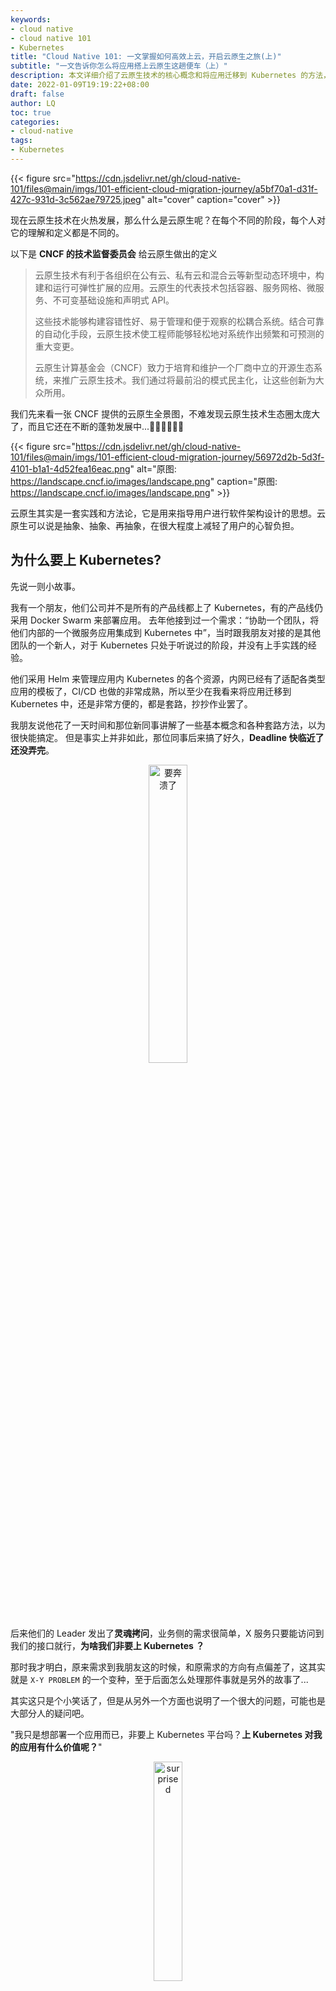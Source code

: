 ```yaml
---
keywords:
- cloud native
- cloud native 101
- Kubernetes
title: "Cloud Native 101: 一文掌握如何高效上云，开启云原生之旅(上)"
subtitle: "一文告诉你怎么将应用搭上云原生这趟便车（上）"
description: 本文详细介绍了云原生技术的核心概念和将应用迁移到 Kubernetes 的方法，为开发者提供在云原生时代部署和管理应用的实用指导。
date: 2022-01-09T19:19:22+08:00
draft: false
author: LQ
toc: true
categories:
- cloud-native
tags:
- Kubernetes
---
```


{{< figure
    src="https://cdn.jsdelivr.net/gh/cloud-native-101/files@main/imgs/101-efficient-cloud-migration-journey/a5bf70a1-d31f-427c-931d-3c562ae79725.jpeg"
    alt="cover"
    caption="cover"
    >}}


现在云原生技术在火热发展，那么什么是云原生呢？在每个不同的阶段，每个人对它的理解和定义都是不同的。

以下是 **CNCF 的技术监督委员会** 给云原生做出的定义

> 云原生技术有利于各组织在公有云、私有云和混合云等新型动态环境中，构建和运行可弹性扩展的应用。云原生的代表技术包括容器、服务网格、微服务、不可变基础设施和声明式 API。
>
> 这些技术能够构建容错性好、易于管理和便于观察的松耦合系统。结合可靠的自动化手段，云原生技术使工程师能够轻松地对系统作出频繁和可预测的重大变更。
>
> 云原生计算基金会（CNCF）致力于培育和维护一个厂商中立的开源生态系统，来推广云原生技术。我们通过将最前沿的模式民主化，让这些创新为大众所用。

我们先来看一张 CNCF 提供的云原生全景图，不难发现云原生技术生态圈太庞大了，而且它还在不断的蓬勃发展中...👍🏻👍🏻👍🏻

{{< figure
    src="https://cdn.jsdelivr.net/gh/cloud-native-101/files@main/imgs/101-efficient-cloud-migration-journey/56972d2b-5d3f-4101-b1a1-4d52fea16eac.png"
    alt="原图: https://landscape.cncf.io/images/landscape.png"
    caption="原图: https://landscape.cncf.io/images/landscape.png"
    >}}

云原生其实是一套实践和方法论，它是用来指导用户进行软件架构设计的思想。云原生可以说是抽象、抽象、再抽象，在很大程度上减轻了用户的心智负担。

## 为什么要上 Kubernetes?

先说一则小故事。

我有一个朋友，他们公司并不是所有的产品线都上了 Kubernetes，有的产品线仍采用 Docker Swarm 来部署应用。
去年他接到过一个需求：“协助一个团队，将他们内部的一个微服务应用集成到 Kubernetes 中”，当时跟我朋友对接的是其他团队的一个新人，对于 Kubernetes 只处于听说过的阶段，并没有上手实践的经验。

他们采用 Helm 来管理应用内 Kubernetes 的各个资源，内网已经有了适配各类型应用的模板了，CI/CD 也做的非常成熟，所以至少在我看来将应用迁移到 Kubernetes 中，还是非常方便的，都是套路，抄抄作业罢了。

我朋友说他花了一天时间和那位新同事讲解了一些基本概念和各种套路方法，以为很快能搞定。
但是事实上并非如此，那位同事后来搞了好久，**Deadline 快临近了还没弄完**。

<center>
    <img src="https://cdn.jsdelivr.net/gh/cloud-native-101/files@main/imgs/emoji/breakdown.gif" width="35%" alt="要奔溃了" />
</center>

后来他们的 Leader 发出了**灵魂拷问**，业务侧的需求很简单，X 服务只要能访问到我们的接口就行，**为啥我们非要上 Kubernetes ？**

那时我才明白，原来需求到我朋友这的时候，和原需求的方向有点偏差了，这其实就是 `X-Y PROBLEM` 的一个变种，至于后面怎么处理那件事就是另外的故事了...

其实这只是个小笑话了，但是从另外一个方面也说明了一个很大的问题，可能也是大部分人的疑问吧。

"我只是想部署一个应用而已，非要上 Kubernetes 平台吗？**上 Kubernetes 对我的应用有什么价值呢？**"

<center>
    <img src="https://media3.giphy.com/media/9lusxBBUsTz8Fk029b/200w.gif" width="30%" alt="surprised" />
</center>

将应用集成到 Kubernetes 中来，或许对于 Kubernetes 平台开发工程师来说没有任何心智负担，但是对于一个普通的应用开发者来说，你如果没有好好的去了解它的概念，还真一时半会弄不起来，因为在 Kubernetes 的世界里**它没有应用的概念，有的只是各种抽象，还有它的学习曲线。**

确实，这个问题很难回答，你说我们的系统在线上跑的好好的，没出任何问题，它又不是不能用了？为什么要迁？

其实这个和 Kubernetes 的定位有关，它其实并不是直接面向应用开发者的，它是一个标准化的能力接入层，它的专注点是如何将一些底层基础设施抽象出来，然后再通过标准化的声明式 API 暴露出来，将选择权交给了用户。

所以，Kubernetes 实际的用户并不是业务开发者，也不是应用开发者，而是我们的**平台开发者**，它给平台开发者**提供了各种解决方案**。

也正是因为这个原因，Kubernetes 逐渐成为云原生体系的操作系统。

> 根据 [SlashData](https://www.slashdata.co/ "SlashData") 为 CNCF 开发的最新的云原生开发报告，Kubernetes 在过去的 12 个月里已经展示了令人印象深刻的增长——现在有 560 万开发者使用 Kubernetes。这比一年前增长了 67%，当时全球有 390 万 Kubernetes 开发者。这一群体现在占所有后端开发者的 31%，比去年增加了 4 个百分点。

## 迁移应用到 Kubernetes

既然 Kubernetes 现在已经成为了事实上的云原生分布式操作系统，那么应用程序从设计之初就需要考虑到如何上 Kubernetes，另外对于一些旧应用需要怎么做才能迁移到 Kubernetes 里面，相信这点也是每一位开发者最关心的事情。

在 Kubernetes 的世界中一切皆资源，任何东西都是用资源来描述的。但是也正因为概念多，太细，对于新手来说，可能会有些困惑，往往不知道从哪里开始。

一般处于不同角色的工程师，往往他们所关心的点都是不同的，比如应用开发者关注业务逻辑，运维工程师关注应用如何方便的上线。

本篇文章尝试从**关注点分离**出发，帮助新手们捋顺你们所关心的东西，在 Kubernetes 世界里都代表着什么？

### Role of an App Developer

首先作为一个**应用开发者**，肯定最关心的是如何将现有的应用程序以最小的成本迁移到 Kubernetes 集群中，下面罗列的是 Kubernetes 中与应用开发者关系最密切的几个资源对象。

#### 配置文件

- [ConfigMap](https://kubernetes.io/docs/concepts/configuration/configmap/ "ConfigMap")
- [Secret](https://kubernetes.io/docs/concepts/configuration/secret/ "Secret")

#### 网络访问

- [Service](https://kubernetes.io/docs/concepts/services-networking/service/ "Service")

### Role of an App Operator

在我看来，对应用该怎么交付，以什么样的方式来部署，应用开发者自己心里其实是最清楚的，你不可能说我开发完了，直接将一个镜像交给运维让他们来弄就完事了，这显然是不现实的。

所以，为了区分应用开发者的角色，这里我用**应用运维**来定义这个角色，下面几个 Kubernetes 资源对象是该角色需要去了解的。

#### 控制器编排

- [Deployment](https://kubernetes.io/docs/concepts/workloads/controllers/deployment/ "Deployment")
- [StatefulSet](https://kubernetes.io/docs/concepts/workloads/controllers/statefulset/ "StatefulSet")
- [DaemonSet](https://kubernetes.io/docs/concepts/workloads/controllers/daemonset/ "DaemonSet")

#### 数据持久化

- [Volume](https://kubernetes.io/docs/concepts/storage/volumes/ "Volume")

#### 暴露应用

- [Ingress](https://kubernetes.io/docs/concepts/services-networking/ingress/ "Ingress")

#### 账号角色

- [Service Accounts](https://kubernetes.io/docs/tasks/configure-pod-container/configure-service-account/ "Service Accounts")
- [RBAC](https://kubernetes.io/docs/reference/access-authn-authz/rbac/ "RBAC")

## Role of an App Developer

### ① 配置

每个应用程序都有它自己的配置，通常的做法是**将配置和代码解耦**，保持其灵活性。

举个例子。

在生产环境运行中，你收到客户的需求让做一部分调参，如果将配置做了 hardcode，你还不得重新构建应用程序的镜像，这个是非常耗时的，最重要的还需要重新走审核升级流程。
如果你事先将配置和镜像做了解耦，只需要给客户的环境做下配置定制即可，分分钟钟就能够解决问题。

{{< figure
    src="https://cdn.jsdelivr.net/gh/cloud-native-101/files@main/imgs/101-efficient-cloud-migration-journey/89e6e7bb-f031-4044-b39a-751ab80c2293.jpeg"
    alt="一份基准代码（Codebase），多份部署（deploy）"
    caption="一份基准代码（Codebase），多份部署（deploy）"
    >}}

#### #1. 环境变量

环境变量是将应用程序和配置解耦的常见做法，`The Twelve-Factor App` 也推荐将应用的配置存储于**环境变量**中，在 Kubernetes 中有如下几种做法

##### 1). 在 Spec 中，直接为容器设置环境变量，名值对方式

```yaml
spec:
  containers:
  - env:
    - name: MY_STRING
      value: hello-world
    - name: MY_INTEGER
      value: "5432"          # 值为数字需要加上双引号
    - name: MY_BOOLEAN
      value: "true"          # 值为布尔型需要加上双引号
```

##### 2). 从 ConfigMap 中获取(用于非敏感配置)

我们可以事先将环境变量的键值对，写入到 ConfigMap 这个资源中，通过使用 ConfigMap 来将配置和代码解耦，方便应用配置的随时修改。

首先创建一个 ConfigMap。

```bash
cat <<EOF | kubectl apply -f -
apiVersion: v1
kind: ConfigMap
metadata:
  name: app-config
data:
  NODE_ENV: production
  DEV_MODE: "false"
  PORT: "3000"
EOF
```

全部写入：在 Spec 里通过 envFrom 关键字直接将以上定义的名为 `app-config` 的 ConfigMap 的键值对全部写入到环境变量中，它的键就是环境变量的名称

```yaml
spec:
  containers:
  - envFrom:
    - configMapRef:
        name: app-config
```

按需写入：按需选择指定的 Key 写入到容器的环境变量

```yaml
spec:
  containers:
  - env:
    - name: FROM_CONFIGMAP_KEY
      valueFrom:
        configMapKeyRef:
          name: app-config           # ConfigMap 的名称
          key: NODE_ENV              # ConfigMap 中的键
```

##### 3). 从 Secret 中获取(用于敏感配置)

创建一个 Secret

```bash
cat <<EOF | kubectl apply -f -
apiVersion: v1
kind: Secret
metadata:
  name: app-secrets
type: Opaque
data:
  MYSQL_USER: cm9vdAo=
  MYSQL_PASSWORD: dGVzdDEyMzQK
EOF
```

全部写入：在 Spec 里通过 envFrom 关键字直接将以上定义的名为 `app-secrets` 的 Secret 的键值对全部写入到环境变量中

```yaml
spec:
  containers:
  - envFrom:
    - secretRef:
        name: app-secrets
```

按需写入：按需选择指定的 Key 写入到容器的环境变量

```yaml
spec:
  containers:
  - env:
    - name: FROM_SECRET_KEY
      valueFrom:
        secretKeyRef:
          name: app-secrets          # Secret 的名称
          key: MYSQL_USER            # Secret 中的键
```

⚠️ **小结以及一些注意项**

1. 直接在 Spec 里设置环境变量虽然方便，但脱离于容器，采用集中化管理环境变量的方式更好，建议使用 ConfigMap/Secret
2. 引用 ConfigMap/Secret 的资源需要和被引用的 ConfigMap/Secret 在同一个 namespace 下
3. ConfigMap 中存储的是明文的数据，机密性数据可以通过 Secret 来做，但是 Secret 其实也只是做了 base64 编码而已，很轻易的能解出来，所以一些真正敏感的配置，还是需要用一些社区提供的第三方插件来做
4. 建议将 ConfigMap/Secret 里用作环境变量访问的键，用纯大写的方式来处理
5. 如果 container 中存在多份 envFrom， confingMap 中相同的键会被后面的替换。

#### #2. 配置文件

环境变量使用起来非常方便，但是它只有在应用启动前被设置，待应用程序启动后就不能再做调整了，所以在某些使用场景下有一定的局限性，因为它不支持热更新，只有重新删除了 Pod，重启应用后才能生效。（这块其实一直存有争议，在某些场景中确实需要这种不可变性）

那么在 Kubernetes 里，有没有一种在应用运行时，通过更改外部配置，即可实现热更新呢？
有的，我们还是用 ConfigMap 和 Secret 这两个资源，只不过配置注入到应用程序的方法做了调整，采用 Volume 挂载的形式。

##### 1) ConfigMap 映射到卷

我们可以将 ConfigMap 当做卷来使用，其中的键可以映射成容器内的文件名，值为文件的内容

创建 ConfigMap

```bash
cat <<EOF | kubectl apply -f -
apiVersion: v1
kind: ConfigMap
metadata:
  name: app-config
data:
  game.properties: |
    enemies=aliens
    lives=3
    enemies.cheat=true
    enemies.cheat.level=noGoodRotten
    secret.code.passphrase=UUDDLRLRBABAS
    secret.code.allowed=true
    secret.code.lives=30
  ui.properties: |
    color.good=purple
    color.bad=yellow
    allow.textmode=true
    how.nice.to.look=fairlyNice
EOF
```

将整个 ConfigMap 映射成卷，所有的键映射成文件，挂载到容器内

```yaml
spec:
  containers:
  - volumeMounts:
    - name: config-volume
      mountPath: /etc/config
  volumes:
  - name: config-volume
    configMap:
      name: app-config
```

可以看到在容器内 /etc/config 目录下生成了 2 个文件，文件名分别对应的是 ConfigMap 的键名

```bash
➜ kubectl exec -it hello-world -- ls -lha /etc/config
total 12
drwxrwxrwx    3 root     root        4.0K Jan  2 12:56 .
drwxr-xr-x    1 root     root        4.0K Jan  2 12:56 ..
drwxr-xr-x    2 root     root        4.0K Jan  2 12:56 ..2022_01_02_12_56_24.426266088
lrwxrwxrwx    1 root     root          31 Jan  2 12:56 ..data -> ..2022_01_02_12_56_24.426266088
lrwxrwxrwx    1 root     root          22 Jan  2 12:56 game.properties -> ..data/game.properties
lrwxrwxrwx    1 root     root          20 Jan  2 12:56 ui.properties -> ..data/ui.properties
```

选择指定的键，对其重命名后，挂载到容器内

```yaml
spec:
  containers:
  - volumeMounts:
    - name: config-volume
      mountPath: /etc/config
  volumes:
  - name: config-volume
    configMap:
      name: app-config
      items:
      - key: game.properties
        path: game
```

验证容器内挂载情况

```bash
➜ kubectl exec -it hello-world -- ls -lha /etc/config
total 12
drwxrwxrwx    3 root     root        4.0K Jan  2 13:32 .
drwxr-xr-x    1 root     root        4.0K Jan  2 13:32 ..
drwxr-xr-x    2 root     root        4.0K Jan  2 13:32 ..2022_01_02_13_32_04.212421978
lrwxrwxrwx    1 root     root          31 Jan  2 13:32 ..data -> ..2022_01_02_13_32_04.212421978
lrwxrwxrwx    1 root     root          11 Jan  2 13:32 game -> ..data/game
```

##### 2) Secret 映射到卷

Secret 在使用上和 ConfigMap 没什么不同。

创建一个 Secret

```bash
cat <<EOF | kubectl apply -f -
apiVersion: v1
kind: Secret
metadata:
  name: consume-secret-in-volume-secret
type: Opaque
data:
  username: TFEK
  password: MTIzNDU2Cg==
EOF
```

将整个 Secret 映射成卷，所有的键映射成文件，挂载到容器内

```bash
spec:
  containers:
  - volumeMounts:
    - name: foobar
      mountPath: /etc/config
      readOnly: true
  volumes:
  - name: foobar
    secret:
      secretName: consume-secret-in-volume-secret
```

验证容器内挂载情况

```bash
➜ kubectl exec -it hello-world -- ls -lha /etc/config
total 4.0K
drwxrwxrwt 3 root root  120 Jan  2 15:39 .
drwxr-xr-x 1 root root 4.0K Jan  2 15:40 ..
drwxr-xr-x 2 root root   80 Jan  2 15:39 ..2022_01_02_15_39_55.479935230
lrwxrwxrwx 1 root root   31 Jan  2 15:39 ..data -> ..2022_01_02_15_39_55.479935230
lrwxrwxrwx 1 root root   15 Jan  2 15:39 password -> ..data/password
lrwxrwxrwx 1 root root   15 Jan  2 15:39 username -> ..data/username
```

我们来看下 password 的内容

```bash
➜ kubectl exec -it hello-world -- cat /etc/config/password
123456
```

通过修改 Secret 后

```bash
➜ kubectl patch secret consume-secret-in-volume-secret -p '{"data":{"password":"YWJjMTIzNAo="}}'
secret/consume-secret-in-volume-secret patched
```

再次查看 password 内容，发现内容有了变化

```bash
➜ kubectl exec -it hello-world -- cat /etc/config/password
abc1234
```

通过以上的实验，我们只要更新 Secret，挂载到 Secret 卷的文件内容也会更新，如果你的应用程序支持热加载的话，那么应用会立即生效。

⚠️ **小结以及一些注意项**

ConfigMap/Secret 不是用来存大数据的，每一个资源的数据不可超过 1 MB，这其实是受到它的底层存储 Etcd 的限制。

> 对于 Pod 内如何使用 ConfigMap，官方文档给出了详细的说明
>
> [Configure a Pod to Use a ConfigMap](https://kubernetes.io/docs/tasks/configure-pod-container/configure-pod-configmap/ "Configure a Pod to Use a ConfigMap")

#### #3. 容器镜像

不难发现，不管我们是采用 **环境变量** 还是 **配置文件** 哪一种方式和代码做配置上的解耦，这两种资源的数据都是会被更改的。

有些使用场景下，应用需要保证输入配置的不可变性，我们可以利用 [Kubernetes 容器设计模式之初始化容器](https://mp.weixin.qq.com/s/ZXNnv83UpcFgAoA1Bok9cQ) 和容器镜像的不可变性，来实现这点。


我在以前的文章中分享过这块的使用案例，这里就不在做重复叙述了，可以点击下图直接跳转查看。

{{< article link="/posts/design-patterns-101-init-container-explained/" >}}

{{< figure
    src="https://cdn.jsdelivr.net/gh/cloud-native-101/files@main/imgs/101-efficient-cloud-migration-journey/dddf32c1-8065-46a7-acf2-09c0a1b30d69.png"
    alt="两个容器之间利用 emptyDir Volume 实现配置的同步"
    caption="两个容器之间利用 emptyDir Volume 实现配置的同步"
    >}}

{{< alert  >}}
**小结以及一些注意项**

1. 这种方式虽然增加了配置镜像打包的环节，但是配置和主应用一样有版本的概念，好处大于坏处
2. 另外上面也提到过因为受 Etcd 的限制，ConfigMap 和 Secret 这两种资源不能存放太大的数据，使用容器镜像就不受这一限制

{{< /alert >}}


#### #4. 结论

以上介绍了三种在 Kubernetes 世界里配置和代码解耦的方法，每一种方案没有绝对的好坏之分。

所以如果抛开使用场景来评价好坏，那都是耍流氓，希望大家找到适合自己应用的最佳解决方案。

### ② 日志输出

每个应用程序都会有它的日志输出，有的同学会根据自己平时的习惯，特别喜欢将应用日志输入到一个特定目录的文件下，方便自己来排查问题。但是，对于一个容器应用来说，**不建议将日志写入到指定的文件中**。

我们应该将应用的**日志输出到 stdout 和 stderr**，在默认情况下这些日志会被输出到宿主机上的一个 JSON 文件里。

比方说 Container Runtime 如果是 docker 的话，应用程序的日志会默认保存在宿主机的 `/var/lib/docker/containers/{{. 容器 ID}}/{{. 容器 ID}}-json.log` 文件里。

为什么需要这样做呢？这里有几点原因

1. 方便运维人员的排查，我们平时常用的 kubectl logs 命令看到的日志就来源于此。如果你的应用日志写到了某个文件里。如果出了问题，你让他怎么查？还要先找到应用文档，找到日志目录，很浪费时间。
2. 日志应该是事件流的汇总，这样在多副本情况下，会保证日志的连续性
3. 方便 logging agent 集中处理日志

> 这也是 `The Twelve-Factor App` 推荐的方式，将日志当作事件流来处理。
>
> [Treat logs as event streams](https://12factor.net/logs "Treat logs as event streams")

{{< figure
    src="https://cdn.jsdelivr.net/gh/cloud-native-101/files@main/imgs/101-efficient-cloud-migration-journey/b0f7fc12-fb79-4e0d-bfcb-61a2bdece594.png"
    alt="Kubernetes 集群节点收集日志的一种模式"
    caption="Kubernetes 集群节点收集日志的一种模式"
    >}}

### ③ 网络访问相关

#### #1. 集群内的 IP，集群外不能访问

让我们先创建一个 Pod，将脚本放在 Kubernetes 集群内执行

```bash
cat <<EOF | kubectl create -f -
apiVersion: v1
kind: Pod
metadata:
  name: hostname
  labels:
    app: hostname
spec:
  containers:
  - name: hostname
    image: k8s.gcr.io/serve_hostname
    ports:
    - containerPort: 9376
      protocol: TCP
EOF
```

从以下信息可以看到，刚刚这个 Pod 在集群内的有了一个 IP

```bash
➜ kubectl get pod -owide
NAME       READY   STATUS    RESTARTS   AGE   IP            NODE                      NOMINATED NODE   READINESS GATES
hostname   1/1     Running   0          98s   10.244.0.21   local-k8s-control-plane   <none>           <none>
```

首先需要声明的是 10.244.0.21 这个IP在集群外是访问不到的

```bash
➜ telnet 10.244.0.21 9376
Trying 10.244.0.21...
telnet: connect to address 10.244.0.21: Operation timed out
telnet: Unable to connect to remote host
```

访问不到，那我调试怎么办？别急，我们可以通过端口转发来绕过这个问题。

kubectl port-forward 将 localhost:9376 的请求转发到 Pod 的 9376 端口

```bash
➜ kubectl port-forward hostname 9376
Forwarding from 127.0.0.1:9376 -> 9376
Forwarding from [::1]:9376 -> 9376
```

将集群上的端口转发到本地后，本地就可以通过 localhost 来访问了，以下是简单验证

```bash
➜ telnet localhost 9376
Trying ::1...
Connected to localhost.
Escape character is '^]'.

➜ curl localhost:9376
hostname
```

#### #2. 集群内访问走 Service

如果我的服务都在集群内，我能不能直接通过 Pod IP 来直接访问呢？

当然可以.

```bash
➜ kubectl run ephemeral-busybox \
    --rm \
    --stdin \
    --tty \
    --restart=Never \
    --image=lqshow/busybox-curl:1.28 \
    sh

/data # curl 10.244.0.21:9376
hostname
```

但是一般我们都不建议直接通过访问 Pod IP 的方式去访问另外一个服务，为什么呢？主要有以下两个原因

1. Pod 的 IP 不是固定的，而且 Pod 是很脆弱的，当 Pod 发生故障后，一但被调度到其他节点或者重启后，会生成一个新 IP 地址
2. 同一个应用多实例情况，每个副本实例都会对应一个 Pod，每个 Pod 都有它自己的一个 IP

那么怎么解决这个问题呢？ Kubernetes 提供了 Service 这个资源抽象，它实现了对一组 Pod 的访问方式的抽象，主要通过 Label 来寻找对应的 Pod，同时提供服务发现和流量负载均衡的能力。

所以，对开发者来说，你完全不需要记住 Pod 的 IP 地址，只需关心你需要访问服务的 service name 即可。

{{< figure
    src="https://cdn.jsdelivr.net/gh/cloud-native-101/files@main/imgs/101-efficient-cloud-migration-journey/8f8e93a4-c160-4c87-b152-a33f85f0ac92.png"
    alt="Service"
    caption="Service"
    >}}

先创建一个 Service 资源，通过 selector 字段来筛选 app=hostnames 的 Pod

```bash
cat <<EOF | kubectl apply -f -
apiVersion: v1
kind: Service
metadata:
  name: hostnames
spec:
  selector:
    app: hostnames
  ports:
  - name: default
    protocol: TCP
    port: 80
    targetPort: 9376
EOF
```

然后通过 Deployment 创建多副本实例

```bash
cat <<EOF | kubectl apply -f -
apiVersion: apps/v1
kind: Deployment
metadata:
  name: hostnames
spec:
  selector:
    matchLabels:
      app: hostnames
  replicas: 3
  template:
    metadata:
      labels:
        app: hostnames
    spec:
      containers:
      - name: hostnames
        image: k8s.gcr.io/serve_hostname
        ports:
        - containerPort: 9376
          protocol: TCP
EOF
```

查看集群内生成的 Pod 情况

```bash
➜ kubectl get pod -owide -l app=hostnames
NAME                         READY   STATUS    RESTARTS   AGE   IP            NODE                      NOMINATED NODE   READINESS GATES
hostnames-5f9c957df4-br4k2   1/1     Running   0          18s   10.244.0.25   local-k8s-control-plane   <none>           <none>
hostnames-5f9c957df4-mjfdm   1/1     Running   0          18s   10.244.0.26   local-k8s-control-plane   <none>           <none>
hostnames-5f9c957df4-smck7   1/1     Running   0          18s   10.244.0.24   local-k8s-control-plane   <none>           <none>
```

可以查看这个 Serivce 的 endpoints 信息。

⚠️ 这里说明一下，如果你的 Pod 是 Running 的，但是 Service 不能正常提供服务，一定要先确认下，这个 Service 的 endpoints 列表里有没这个 Pod 的 IP。

```bash
➜ kubectl get ep hostnames
NAME        ENDPOINTS                                            AGE
hostnames   10.244.0.24:9376,10.244.0.25:9376,10.244.0.26:9376   3m3s
```

验证直接通过 service name 去访问的效果

```bash
➜ kubectl run ephemeral-busybox \
    --rm \
    --stdin \
    --tty \
    --restart=Never \
    --image=lqshow/busybox-curl:1.28 \
    -- sh

/data # curl hostnames
hostnames-5f9c957df4-mjfdm
/data #
/data # curl hostnames
hostnames-5f9c957df4-br4k2
/data #
/data # curl hostnames
hostnames-5f9c957df4-mjfdm
```

#### #3. 结论

1. 一个 Pod 一个 IP，Pod 内容器之间的通信，直接通过 localhost 访问。
2. 集群内访问走 Service
   - <自定义的访问方式名称>.<工作负载所在命名空间> （例如：redis-svc.default）
   - <自定义的访问方式名称>.<工作负载所在命名空间>.svc.cluster.local（例如：redis-svc.default.svc.cluster.local）

> 对于 Service 的一些 Debug 流程，可以参考官网的详细说明
>
> [Debug Services](https://kubernetes.io/docs/tasks/debug-application-cluster/debug-service/ "Debug Services")

## Role of an App Operator

### ① 数据持久化

我们知道 Pod 是比较容易被销毁的，销毁后 Pod 内的 Container 是以最初始的状态被重新拉起。

所以如果你应用里的数据需要做持久化的话，是不能直接写在 Container 的文件系统内的。<br/>
当然，在某些情况下，如果只是为了给 Pod 提供一个在多 Container 之间的数据共享，还是可以用下 emptyDir 的，不过它的生命周期同 Pod 一致。

{{< figure
    src="https://cdn.jsdelivr.net/gh/cloud-native-101/files@main/imgs/101-efficient-cloud-migration-journey/2a51a9ff-ce55-444e-aacc-7d73f01bd836.png"
    alt="Volume"
    caption="Volume"
    >}}

> Kubernetes 抽象出了各种 Volume 类型，开发者可以根据自己项目的实际情况，按需选择即可。具体可以参考官方提供的两个文档，都做了很详细的介绍
>
> [Volumes](https://kubernetes.io/docs/concepts/storage/volumes/ "Volumes")
>
> [Types of Persistent Volumes](https://kubernetes.io/docs/concepts/storage/persistent-volumes/#types-of-persistent-volumes "Types of Persistent Volumes")

### ② 控制器管理

举个简单例子，比方说将 Nginx 服务部署到 Kubernetes 集群，只需通过 Deployment 资源来部署一个无状态应用即可

```bash
cat <<EOF | kubectl apply -f -
apiVersion: apps/v1
kind: Deployment
metadata:
  name: nginx
spec:
  selector:
    matchLabels:
      app: nginx
  # 副本控制
  replicas: 2
  template:
    metadata:
      labels:
        app: nginx
    spec:
      containers:
      - name: nginx
        image: nginx:1.21.5
        ports:
        - containerPort: 80
        # 健康检查
        livenessProbe:
          httpGet:
            path: /
            port: 80
          initialDelaySeconds: 10
        # 资源管理
        resources:
          limits:
            memory: 50Mi
            cpu: 100m
          requests:
            memory: 10Mi
            cpu: 10m
EOF
```

执行以上脚本，会在集群内拉起 2个 Nginx 实例

```bash
➜ kubectl get pod -l app=nginx -owide
NAME                     READY   STATUS    RESTARTS   AGE   IP            NODE                      NOMINATED NODE   READINESS GATES
nginx-557954c8b6-2qxww   1/1     Running   0          32m   10.244.0.14   local-k8s-control-plane   <none>           <none>
nginx-557954c8b6-zr7vj   1/1     Running   0          32m   10.244.0.15   local-k8s-control-plane   <none>           <none>
```

> 类似 Deployment 这种控制编排器，Kubernetes 提供了很多，大家完全可以自行查看 Kubernetes 项目去做下了解
>
> [在 Kubernetes 项目的 pkg/controller 目录下](https://github.com/kubernetes/kubernetes/tree/master/pkg/controller "在 Kubernetes 项目的 pkg/controller 目录下")

### ③ 集群外访问走 Ingress

应用已经部署在 Kubernetes 中了，那么我们在集群外通过什么方式来访问呢？

文中在`网络访问相关`模块其实有提到过 Service 这个资源，我们其实可以通过 Service 来直接将应用暴露到外网。

```bash
cat <<EOF | kubectl apply -f -
apiVersion: v1
kind: Service
metadata:
  name: nginx-svc
spec:
  ports:
  - port: 3000
    targetPort: 80
    protocol: TCP
    nodePort: 32143
  
  type: NodePort
  
  selector:
    app: nginx
EOF
```

我们来看下 Service 的信息

```bash
➜ kubectl get svc nginx-svc -owide
NAME        TYPE       CLUSTER-IP   EXTERNAL-IP   PORT(S)          AGE   SELECTOR
nginx-svc   NodePort   10.96.0.40   <none>        3000:32143/TCP   56s   app=nginx
```

这里有必要对 Service 的端口做下说明，port 和 nodePort 都是 Service 上的端口

| Port       | Desc                                                                 |
| ---------- | -------------------------------------------------------------------- |
| port       | Service 暴露在 cluster ip 上的端口（3000），主要提供集群内服务访问的 |
| targetPort | 指向Pod 里容器的端口（80）                                               |
| nodePort   | Node 里的端口（32143），主要是暴露给集群外访问的                     |

{{< alert "tips-2" >}}
注意，以上显示指定了 Service 的类型为 NodePort 方式，并且指定了 nodePort=32143
{{< /alert >}}

```bash
root@local-k8s-control-plane:/# curl localhost:32143
<!DOCTYPE html>
<html>
<head>
<title>Welcome to nginx!</title>
<style>
html { color-scheme: light dark; }
body { width: 35em; margin: 0 auto;
font-family: Tahoma, Verdana, Arial, sans-serif; }
</style>
</head>
<body>
<h1>Welcome to nginx!</h1>
<p>If you see this page, the nginx web server is successfully installed and
working. Further configuration is required.</p>

<p>For online documentation and support please refer to
<a href="http://nginx.org/">nginx.org</a>.<br/>
Commercial support is available at
<a href="http://nginx.com/">nginx.com</a>.</p>

<p><em>Thank you for using nginx.</em></p>
</body>
</html>
```

虽然我们在节点上确实能通过 32143 访问成功，但是相信大家也注意到了，如果用这种方式的话，我们要给每一个 Service 都配置一个节点上的端口，在调试阶段用用还可以。<br/>
对外部署显然是不可能的，因为客户也不会预留这么多端口给到我们。

这里就不得不提 Ingress 这个资源了，它其实类似 Nginx 负载均衡的代理服务器，它为 Kubernetes 提供了集群外部的访问入口，可以将外部流量转发到集群内不同的 Service。

{{< figure
    src="https://cdn.jsdelivr.net/gh/cloud-native-101/files@main/imgs/101-efficient-cloud-migration-journey/a46a1d1c-3394-494d-9ec1-42d62c64b4b3.png"
    alt="Ingress"
    caption="Ingress"
    >}}


但是前提集群内必须要有 Ingress Controller 来支撑，比如说 traefik-ingress 或者 nginx-ingress-controller 都行。

## 写在最后

其实对于应用开发者来说，在开发过程中需要关注应用上 Kubernetes 的知识点并不多。
不论是**配置与代码解耦**，还是将**日志当做事件流**，我相信应用在 Docker 容器里跑的时候，这两点大家早就已经这么做了对吧？

唯一需要关注的点是在 Kubernetes 集群内不同应用之间的访问方式，以及在 Kubernetes 中是如何将配置集成到应用里的。

大家肯定也注意到了，以上一个无状态应用我们至少提到了 ConfigMap、Secret、Service、Deployment 以及 Ingress 这么多细粒度的资源。<br/>我们最后将应用交付给运维工程师去部署的时候，难道也是这样吗？当然不是，不然这次运维工程师要开始崩溃了。。。

下一期我会继续给大家分享怎么将这些资源打包，解决应用如何交付的问题。
